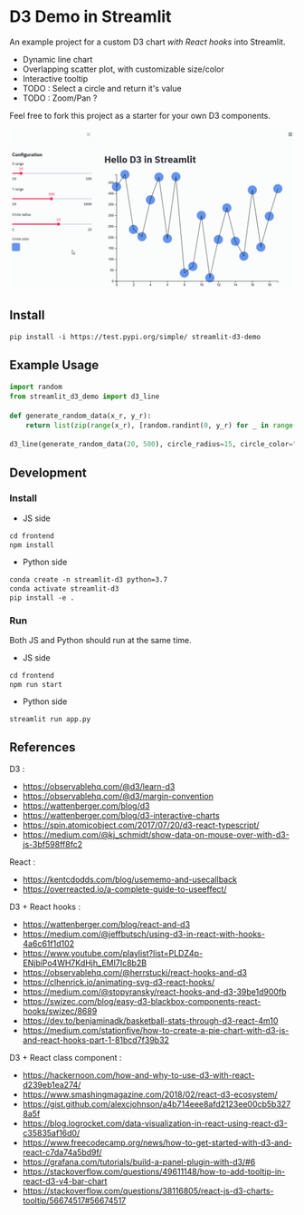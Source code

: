 # D3 Demo in Streamlit

An example project for a custom D3 chart _with React hooks_ into Streamlit. 

* Dynamic line chart
* Overlapping scatter plot, with customizable size/color
* Interactive tooltip
* TODO : Select a circle and return it's value
* TODO : Zoom/Pan ?

Feel free to fork this project as a starter for your own D3 components.

![](./images/demo.gif)

## Install

```shell script
pip install -i https://test.pypi.org/simple/ streamlit-d3-demo
```

## Example Usage

```python
import random
from streamlit_d3_demo import d3_line

def generate_random_data(x_r, y_r):
    return list(zip(range(x_r), [random.randint(0, y_r) for _ in range(x_r)]))

d3_line(generate_random_data(20, 500), circle_radius=15, circle_color="#6495ed")
```

## Development 

### Install

* JS side

```shell script
cd frontend
npm install
```

* Python side 

```shell script
conda create -n streamlit-d3 python=3.7
conda activate streamlit-d3
pip install -e .
```

### Run

Both JS and Python should run at the same time.

* JS side

```shell script
cd frontend
npm run start
```

* Python side

```shell script
streamlit run app.py
```

## References

D3 :
* https://observablehq.com/@d3/learn-d3
* https://observablehq.com/@d3/margin-convention
* https://wattenberger.com/blog/d3
* https://wattenberger.com/blog/d3-interactive-charts
* https://spin.atomicobject.com/2017/07/20/d3-react-typescript/
* https://medium.com/@kj_schmidt/show-data-on-mouse-over-with-d3-js-3bf598ff8fc2

React :
* https://kentcdodds.com/blog/usememo-and-usecallback
* https://overreacted.io/a-complete-guide-to-useeffect/

D3 + React hooks :
* https://wattenberger.com/blog/react-and-d3
* https://medium.com/@jeffbutsch/using-d3-in-react-with-hooks-4a6c61f1d102
* https://www.youtube.com/playlist?list=PLDZ4p-ENjbiPo4WH7KdHjh_EMI7Ic8b2B
* https://observablehq.com/@herrstucki/react-hooks-and-d3
* https://clhenrick.io/animating-svg-d3-react-hooks/
* https://medium.com/@stopyransky/react-hooks-and-d3-39be1d900fb
* https://swizec.com/blog/easy-d3-blackbox-components-react-hooks/swizec/8689
* https://dev.to/benjaminadk/basketball-stats-through-d3-react-4m10
* https://medium.com/stationfive/how-to-create-a-pie-chart-with-d3-js-and-react-hooks-part-1-81bcd7f39b32

D3 + React class component :
* https://hackernoon.com/how-and-why-to-use-d3-with-react-d239eb1ea274/
* https://www.smashingmagazine.com/2018/02/react-d3-ecosystem/
* https://gist.github.com/alexcjohnson/a4b714eee8afd2123ee00cb5b3278a5f
* https://blog.logrocket.com/data-visualization-in-react-using-react-d3-c35835af16d0/
* https://www.freecodecamp.org/news/how-to-get-started-with-d3-and-react-c7da74a5bd9f/
* https://grafana.com/tutorials/build-a-panel-plugin-with-d3/#6
* https://stackoverflow.com/questions/49611148/how-to-add-tooltip-in-react-d3-v4-bar-chart
* https://stackoverflow.com/questions/38116805/react-js-d3-charts-tooltip/56674517#56674517
